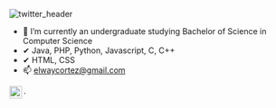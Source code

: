 ![twitter_header](https://user-images.githubusercontent.com/72487125/130167985-c6c98a0f-d0ce-4721-b42a-068dd2d6dc72.jpg)
- 🌱 I’m currently an undergraduate studying Bachelor of Science in Computer Science
- ✔  Java, PHP, Python, Javascript, C, C++
- ✔  HTML, CSS
- 📫 elwaycortez@gmail.com

[<img align="left" alt="codeSTACKr | Twitter" width="22px" src="https://cdn.jsdelivr.net/npm/simple-icons@v3/icons/twitter.svg" />](https://twitter.com/cortezelway).


<!---
Evrouin/Evrouin is a ✨ special ✨ repository because its `README.md` (this file) appears on your GitHub profile.
You can click the Preview link to take a look at your changes.
--->
